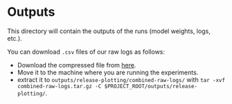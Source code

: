 # Outputs

This directory will contain the outputs of the runs (model weights, logs, etc.).

You can download `.csv` files of our raw logs as follows:
- Download the compressed file from [here](https://datasets.epfl.ch/claire/no-representation-no-trust-release/combined-raw-logs-compressed.tar.gz).
- Move it to the machine where you are running the experiments.
- extract it to `outputs/release-plotting/combined-raw-logs/` with
  `tar -xvf combined-raw-logs.tar.gz -C $PROJECT_ROOT/outputs/release-plotting/`.

